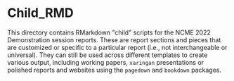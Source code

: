 Child_RMD
=========

This directory contains RMarkdown "child" scripts for the NCME 2022 Demonstration
session reports. These are report sections and pieces that are customized or
specific to a particular report (i.e., not interchangeable or universal). They
can still be used across different templates to create various output, including
working papers, `xaringan` presentations or polished reports and websites using
the `pagedown` and `bookdown` packages.
